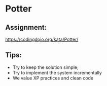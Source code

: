 # Potter 

## Assignment:

https://codingdojo.org/kata/Potter/

## Tips:
* Try to keep the solution simple;
* Try to implement the system incrementally
* We value XP practices and clean code

